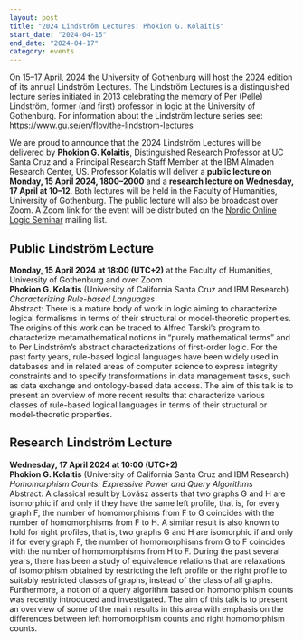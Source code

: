 ```yaml
---
layout: post
title: "2024 Lindström Lectures: Phokion G. Kolaitis"
start_date: "2024-04-15"
end_date: "2024-04-17"
category: events
---
```

On 15–17 April, 2024 the University of Gothenburg will host the 2024 edition of
its annual Lindström Lectures. The Lindström Lectures is a distinguished lecture
series initiated in 2013 celebrating the memory of Per (Pelle) Lindström, former
(and first) professor in logic at the University of Gothenburg. For information
about the Lindström lecture series see:  
<https://www.gu.se/en/flov/the-lindstrom-lectures>

We are proud to announce that the 2024 Lindström Lectures will be delivered by
**Phokion G. Kolaitis**, Distinguished Research Professor at UC Santa Cruz and a
Principal Research Staff Member at the IBM Almaden Research Center, US.
Professor Kolaitis will deliver a **public lecture on Monday, 15 April 2024,
1800–2000** and a **research lecture on Wednesday, 17 April at 10–12**. Both
lectures will be held in the Faculty of Humanities, University of Gothenburg.
The public lecture will also be broadcast over Zoom. A Zoom link for the event
will be distributed on the
[Nordic Online Logic Seminar](/the-NOL-seminar.html)
mailing list.

## Public Lindström Lecture
**Monday, 15 April 2024 at 18:00 (UTC+2)** at the Faculty of Humanities,
University of Gothenburg and over Zoom  
**Phokion G. Kolaitis** (University of California Santa Cruz and IBM Research)  
*Characterizing Rule-based Languages*  
Abstract: There is a mature body of work in logic aiming to characterize logical
formalisms in terms of their structural or model-theoretic properties. The
origins of this work can be traced to Alfred Tarski’s program to characterize
metamathematical notions in “purely mathematical terms” and to Per Lindström’s
abstract characterizations of first-order logic. For the past forty years,
rule-based logical languages have been widely used in databases and in related
areas of computer science to express integrity constraints and to specify
transformations in data management tasks, such as data exchange and
ontology-based data access. The aim of this talk is to present an overview of
more recent results that characterize various classes of rule-based logical
languages in terms of their structural or model-theoretic properties.

## Research Lindström Lecture
**Wednesday, 17 April 2024 at 10:00 (UTC+2)**  
**Phokion G. Kolaitis** (University of California Santa Cruz and IBM Research)  
*Homomorphism Counts: Expressive Power and Query Algorithms*  
Abstract: A classical result by Lovász asserts that two graphs G and H are
isomorphic if and only if they have the same left profile, that is, for every
graph F, the number of homomorphisms from F to G coincides with the number of
homomorphisms from F to H. A similar result is also known to hold for right
profiles, that is, two graphs G and H are isomorphic if and only if for every
graph F, the number of homomorphisms from G to F coincides with the number of
homomorphisms from H to F. During the past several years, there has been a study
of equivalence relations that are relaxations of isomorphism obtained by
restricting the left profile or the right profile to suitably restricted classes
of graphs, instead of the class of all graphs. Furthermore, a notion of a query
algorithm based on homomorphism counts was recently introduced and investigated.
The aim of this talk is to present an overview of some of the main results in
this area with emphasis on the differences between left homomorphism counts and
right homomorphism counts.
